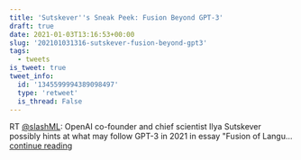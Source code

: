```yaml
---
title: 'Sutskever''s Sneak Peek: Fusion Beyond GPT-3'
draft: true
date: 2021-01-03T13:16:53+00:00
slug: '202101031316-sutskever-fusion-beyond-gpt3'
tags:
  - tweets
is_tweet: true
tweet_info:
  id: '1345599994389098497'
  type: 'retweet'
  is_thread: False
---
```




RT [@slashML](https://x.com/slashML): OpenAI co-founder and chief scientist Ilya Sutskever possibly hints at what may follow GPT-3 in 2021 in essay "Fusion of Langu… [continue reading](https://x.com/sytelus/status/1345599994389098497)
